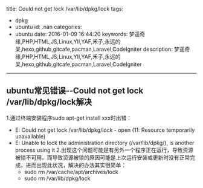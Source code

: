 title: Could not get lock /var/lib/dpkg/lock
tags:
  - dpkg
  - ubuntu
id: .nan
categories:
  - ubuntu
date: 2016-01-09 16:44:20
keywords: 梦遥奇缘,PHP,HTML,JS,Linux,YII,YAF,禾子,永远的呆,hexo,github,gitcafe,pacman,Laravel,CodeIgniter
description: 梦遥奇缘,PHP,HTML,JS,Linux,YII,YAF,禾子,永远的呆,hexo,github,gitcafe,pacman,Laravel,CodeIgniter
---
## ubuntu常见错误--Could not get lock /var/lib/dpkg/lock解决
1.通过终端安装程序sudo apt-get install xxx时出错：
+ E: Could not get lock /var/lib/dpkg/lock - open (11: Resource temporarily unavailable)
+ E: Unable to lock the administration directory (/var/lib/dpkg/), is another process using it
2.出现这个问题可能是有另外一个程序正在运行，导致资源被锁不可用。而导致资源被锁的原因可能是上次运行安装或更新时没有正常完成，进而出现此状况，解决的办法其实很简单：
	+ sudo rm /var/cache/apt/archives/lock
	+ sudo rm /var/lib/dpkg/lock